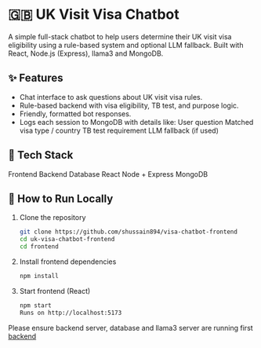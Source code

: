 # 🇬🇧 UK Visit Visa Chatbot

A simple full-stack chatbot to help users determine their UK visit visa eligibility using a rule-based system and optional LLM fallback. Built with React, Node.js (Express), llama3 and MongoDB.

## ✨ Features
- Chat interface to ask questions about UK visit visa rules.
- Rule-based backend with visa eligibility, TB test, and purpose logic.
- Friendly, formatted bot responses.
- Logs each session to MongoDB with details like:
User question
Matched visa type / country
TB test requirement
LLM fallback (if used)

## 🧱 Tech Stack
Frontend	Backend	Database
React	Node + Express	MongoDB

## 🚀 How to Run Locally
1. Clone the repository
   ```bash
   git clone https://github.com/shussain894/visa-chatbot-frontend
   cd uk-visa-chatbot-frontend
   cd frontend
   ```
   
2. Install frontend dependencies
   ```bash
   npm install
   ```
3. Start frontend (React)
    ```bash
   npm start
   Runs on http://localhost:5173
   ```
Please ensure backend server, database and llama3 server are running first
[backend](https://github.com/shussain894/visa-chatbot-backend)

